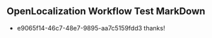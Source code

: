 ## OpenLocalization Workflow Test MarkDown
* e9065f14-46c7-48e7-9895-aa7c5159fdd3 thanks!

<!--HONumber=Jul16_HO2-->



